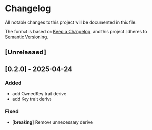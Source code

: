 # Changelog

All notable changes to this project will be documented in this file.

The format is based on [Keep a Changelog](https://keepachangelog.com/en/1.0.0/),
and this project adheres to [Semantic Versioning](https://semver.org/spec/v2.0.0.html).

## [Unreleased]
## [0.2.0] - 2025-04-24


### Added
- add OwnedKey trait derive
- add Key trait derive

### Fixed
- [**breaking**] Remove unnecessary derive
